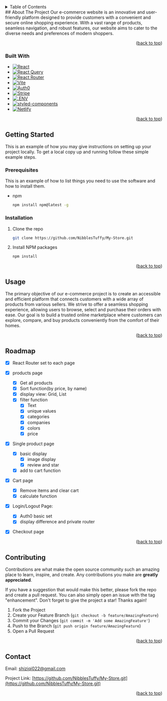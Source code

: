 <!-- TABLE OF CONTENTS -->
<details>
  <summary>Table of Contents</summary>
  <ol>
    <li>
      <a href="#about-the-project">About The Project</a>
      <ul>
        <li><a href="#built-with">Built With</a></li>
      </ul>
    </li>
    <li>
      <a href="#getting-started">Getting Started</a>
      <ul>
        <li><a href="#prerequisites">Prerequisites</a></li>
        <li><a href="#installation">Installation</a></li>
      </ul>
    </li>
    <li><a href="#usage">Usage</a></li>
    <li><a href="#roadmap">Roadmap</a></li>
    <li><a href="#contributing">Contributing</a></li>
    <li><a href="#contact">Contact</a></li>
  </ol>
</details>
<!-- ABOUT THE PROJECT -->
## About The Project
Our e-commerce website is an innovative and user-friendly platform designed to provide customers with a convenient and secure online shopping experience. With a vast range of products, seamless navigation, and robust features, our website aims to cater to the diverse needs and preferences of modern shoppers.

<p align="right">(<a href="#readme-top">back to top</a>)</p>

### Built With


- [![React][React.com]][React-url]
- [![React Query][react-query.com]][react-query-url]
- [![React Router][react-router.com]][react-router-url]
- [![Vite][Vite.com]][Vite-url]
- [![Auth0][Auth0.com]][Auth0-url]
- [![Stripe][Stripe.com]][Stripe-url]
- [![.ENV][.ENV.com]][.ENV-url]
- [![styled-components][styled-components.com]][styled-components-url]
- [![Netlify][Netlify.com]][Netlify-url]


<p align="right">(<a href="#readme-top">back to top</a>)</p>

<!-- GETTING STARTED -->

## Getting Started

This is an example of how you may give instructions on setting up your project locally.
To get a local copy up and running follow these simple example steps.

### Prerequisites

This is an example of how to list things you need to use the software and how to install them.

- npm
  ```sh
  npm install npm@latest -g
  ```

### Installation

1. Clone the repo
   ```sh
   git clone https://github.com/NibblesTuffy/My-Store.git
   ```
2. Install NPM packages
   ```sh
   npm install
   ```

<p align="right">(<a href="#readme-top">back to top</a>)</p>

<!-- USAGE EXAMPLES -->

## Usage

The primary objective of our e-commerce project is to create an accessible and efficient platform that connects customers with a wide array of products from various sellers. We strive to offer a seamless shopping experience, allowing users to browse, select and purchase their orders with ease. Our goal is to build a trusted online marketplace where customers can explore, compare, and buy products conveniently from the comfort of their homes.


<p align="right">(<a href="#readme-top">back to top</a>)</p>

<!-- ROADMAP -->

## Roadmap

- [x] React Router set to each page
- [x] products page
  - [x] Get all products
  - [x] Sort function(by price, by name)
  - [x] display view: Grid, List
  - [x] filter function
    - [x] Text
    - [x] unique values
    - [x] categories
    - [x] companies
    - [x] colors
    - [x] price
- [x] Single product page
  - [x] basic display
    - [x] image display
    - [x] review and star 
  - [x] add to cart function
- [x] Cart page
  - [x] Remove items and clear cart
  - [x] calculate function
- [x] Login/Logout Page:
  - [x] Auth0 basic set
  - [x] display difference and private router
- [x] Checkout page


<p align="right">(<a href="#readme-top">back to top</a>)</p>

<!-- CONTRIBUTING -->

## Contributing

Contributions are what make the open source community such an amazing place to learn, inspire, and create. Any contributions you make are **greatly appreciated**.

If you have a suggestion that would make this better, please fork the repo and create a pull request. You can also simply open an issue with the tag "enhancement".
Don't forget to give the project a star! Thanks again!

1. Fork the Project
2. Create your Feature Branch (`git checkout -b feature/AmazingFeature`)
3. Commit your Changes (`git commit -m 'Add some AmazingFeature'`)
4. Push to the Branch (`git push origin feature/AmazingFeature`)
5. Open a Pull Request

<p align="right">(<a href="#readme-top">back to top</a>)</p>

<!-- CONTACT -->

## Contact

Email: shiziqi022@gmail.com

Project Link: [https://github.com/NibblesTuffy/My-Store.git](https://github.com/NibblesTuffy/My-Store.git)

<p align="right">(<a href="#readme-top">back to top</a>)</p>

<!-- MARKDOWN LINKS & IMAGES -->
<!-- https://www.markdownguide.org/basic-syntax/#reference-style-links -->

[contributors-shield]: https://img.shields.io/github/contributors/github_username/repo_name.svg?style=for-the-badge
[contributors-url]: https://github.com/github_username/repo_name/graphs/contributors
[forks-shield]: https://img.shields.io/github/forks/github_username/repo_name.svg?style=for-the-badge
[forks-url]: https://github.com/github_username/repo_name/network/members
[stars-shield]: https://img.shields.io/github/stars/github_username/repo_name.svg?style=for-the-badge
[stars-url]: https://github.com/github_username/repo_name/stargazers
[issues-shield]: https://img.shields.io/github/issues/github_username/repo_name.svg?style=for-the-badge
[issues-url]: https://github.com/github_username/repo_name/issues
[license-shield]: https://img.shields.io/github/license/github_username/repo_name.svg?style=for-the-badge
[license-url]: https://github.com/github_username/repo_name/blob/master/LICENSE.txt
[linkedin-shield]: https://img.shields.io/badge/-LinkedIn-black.svg?style=for-the-badge&logo=linkedin&colorB=555
[linkedin-url]: https://linkedin.com/in/linkedin_username
[product-screenshot]: images/screenshot.png

[React.com]: https://img.shields.io/badge/react-gray?style=for-the-badge&logo=react&logoColor=#61DAFB
[React-url]: https://react.dev/

[react-query.com]:https://img.shields.io/badge/reactquery-lightgray?style=for-the-badge&logo=reactquery&logoColor=#FF4154
[react-query-url]:https://tanstack.com/query/v3/
[react-router.com]:https://img.shields.io/badge/reactquery-lightgray?style=for-the-badge&logo=reactrouter&logoColor=#CA4245
[react-router-url]:https://reactrouter.com/en/main
[Vite.com]:https://img.shields.io/badge/vite-lightpink?style=for-the-badge&logo=vite&logoColor=#646CFF
[Vite-url]:https://vitejs.dev/
[Auth0.com]:https://img.shields.io/badge/auth0-black?style=for-the-badge&logo=auth0&logoColor=#EB5424
[Auth0-url]:https://auth0.com/
[Stripe.com]:https://img.shields.io/badge/stripe-lightblue?style=for-the-badge&logo=stripe&logoColor=#008CDD
[Stripe-url]:https://stripe.com/en-au
[.ENV.com]:https://img.shields.io/badge/dotenv-lightgray?style=for-the-badge&logo=dotenv&logoColor=#ECD53F

[.ENV-url]:https://www.npmjs.com/package/dotenv-webpack
[styled-components.com]:https://img.shields.io/badge/styledcomponents-dark?style=for-the-badge&logo=styledcomponents&logoColor=#DB7093
[styled-components-url]:https://styled-components.com/
[Netlify.com]:https://img.shields.io/badge/netlify-gray?style=for-the-badge&logo=netlify&logoColor=#00C7B7
[Netlify-url]:https://www.netlify.com/


